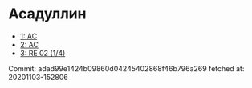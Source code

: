 # Асадуллин
- [1: AC](1.md)
- [2: AC](2.md)
- [3: RE 02 (1/4)](3.md)

Commit: adad99e1424b09860d04245402868f46b796a269
 fetched at: 20201103-152806
